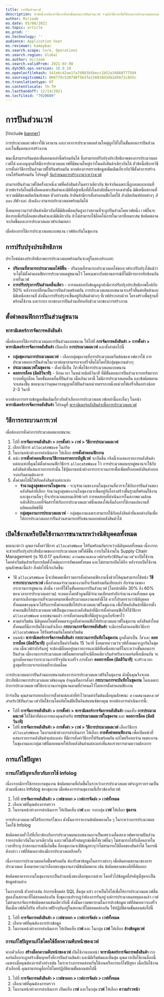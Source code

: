 ```yaml
---
title: การปันส่วนเวฟ
description: หัวข้อนี้จะอธิบายวิธีการตั้งค่าขั้นตอนการปันส่วนเวฟ รวมถึงวิธีการเปิดใช้งานการประมวลผลแบบขนาน
author: Mirzaab
ms.date: 03/08/2021
ms.topic: article
ms.prod: ''
ms.technology: ''
audience: Application User
ms.reviewer: kamaybac
ms.search.scope: Core, Operations
ms.search.region: Global
ms.author: mirzaab
ms.search.validFrom: 2021-03-08
ms.dyn365.ops.version: 10.0.18
ms.openlocfilehash: 541e6c42ae1fa7d803b5becc1b52e34860777594
ms.sourcegitcommit: 008779c530798f563fe216810d34b2d56f2c8d3c
ms.translationtype: HT
ms.contentlocale: th-TH
ms.lasthandoff: 12/14/2021
ms.locfileid: "7920609"
---
```

# <a name="wave-allocation"></a>การปันส่วนเวฟ

[!include [banner](../includes/banner.md)]

การประมวลผลเวฟอาจใช้เวลานาน และเวลาการประมวลผลส่วนใหญ่ถูกใช้ไปในขั้นตอนการปันส่วนและในขั้นตอนการสร้างงาน

ขณะนี้สามารถรันแต่ละขั้นตอนเหล่านี้พร้อมกันได้ ซึ่งสามารถปรับปรุงประสิทธิภาพของการประมวลผลเวฟได้ และอนุญาตให้มีการประมวลผลเวฟที่มีขนาดใหญ่กว่าในคลังสินค้าเดียวกันได้ หัวข้อนี้อธิบายวิธีการตั้งค่าวิธีการปันส่วนเวฟให้รันพร้อมกัน หากต้องการทราบข้อมูลเพิ่มเติมเกี่ยวกับวิธีตั้งค่าการสร้างงานให้รันพร้อมกัน โปรดดูที่ [จัดกำหนดการสร้างงานระหว่างเวฟ](configure-wave-schedule-work-creation.md)

สามารถปันส่วนเวฟได้ครั้งละหนึ่งเวฟที่คลังสินค้าในคราวเดียวกัน ข้อจำกัดเฉพาะนี้ถูกลบและแทนที่ด้วยข้อจำกัดใหม่ซึ่งล็อคเฉพาะสินค้าและมิติที่อยู่เหนือที่ตั้งในลำดับชั้นการจองเท่านั้น มิติเหนือสถานที่จะรวมมิติของผลิตภัณฑ์เสมอ ตัวอย่างเช่น ถ้าสินค้ามีการตั้งค่าคอนฟิกโดยใช้ *สี* ผลิตภัณฑ์ย่อยต่างๆ *สีแดง* *สีฟ้า* และ *สีเหลือง* สามารถประมวลผลพร้อมกันได้

ซึ่งหมายความว่าถ้าสินค้าเดียวกันที่มีมิติเหมือนกันสูงกว่าสถานที่จะถูกปันส่วนโดยเวฟหนึ่ง เวฟอื่นจะต้องรอเพื่อรับล็อคของสินค้าและมิติเดียวกัน ถ้าไม่สามารถใช้ล็อคได้ภายในเวลาที่เหมาะสม ข้อผิดพลาดจะเกิดขึ้นและการประมวลผลเวฟจะล้มเหลว

เมื่อต้องการใช้การประมวลผลแบบขนาน เวฟต้องรันในชุดงาน

## <a name="performance-improvements"></a>การปรับปรุงประสิทธิภาพ

ประโยชน์ของประสิทธิภาพการประมวลผลพร้อมกันจะอยู่ในสองประเภท:

- **ปริมาณที่สามารถประมวลผลได้ดีขึ้น** - ปริมาณที่สามารถประมวลผลได้ของเวฟจะปรับปรุงได้แม้ว่าจะไม่ได้ตั้งค่าคอนฟิกการประมวลผลคู่ขนานไว้ โดยเฉพาะกับสถานการณ์ที่ไม่มีรายการทับซ้อนกันภายในเวฟ
- **การปรับปรุงการปันส่วนคลื่นเดียว** - การทดสอบกับข้อมูลลูกค้ามีการปรับปรุงประสิทธิภาพใกล้กับ 50% หลังจากเปลี่ยนเป็นการปันส่วนพร้อมกัน การประมวลผลแบบขนานจะเสร็จสิ้นต่อสินค้าและมิติเหนือสถานที่ ดังนั้นการปรับปรุงจะขึ้นอยู่กับสินค้าต่างๆ ที่เวฟประกอบด้วย โครงสร้างพื้นฐานที่พร้อมใช้งาน และระยะเวลาของการปันส่วนเทียบกับช่วงเวลาของการสร้างงาน

## <a name="configure-parallel-allocation"></a>ตั้งค่าคอนฟิกการปันส่วนคู่ขนาน

### <a name="warehouse-management-parameters"></a>พารามิเตอร์การจัดการคลังสินค้า

เมื่อต้องการใช้การประมวลผลการปันส่วนแบบขนาน ให้ไปที่ **การจัดการคลังสินค้า > การตั้งค่า > พารามิเตอร์การจัดการคลังสินค้า** เปิดแท็บ **การประมวลผลเวฟ** และตั้งค่าต่อไปนี้

- **กลุ่มชุดงานการประมวลผลเวฟ** - เลือกกลุ่มชุดงานที่การประมวลผลเริ่มต้นของเวฟควรใช้ การประมวลผลการปันส่วนในเวลาต่อมาสามารถจะเสร็จสิ้นได้โดยใช้กลุ่มชุดงานต่างๆ
- **ประมวลผลเวฟในชุดงาน** - ตั้งค่านี้เป็น *ใช่* เพื่อใช้การประมวลผลแบบขนาน
- **คอยการล็อค (มิลลิวินาที)** - ป้อนเวลา ในหน่วยมิลลิวินาที ที่มีขั้นตอนการปันส่วนจะรอทรัพยากรระบบที่ถูกล็อค โดยขั้นตอนอื่นที่ปันส่วน เมื่อเกินเวลานี้ ไม่มีการประมวลผลคลื่น และข้อผิดพลาดจะแสดงขึ้น ขอแนะนาว่าคุณควรอนุญาตให้ปันส่วนหน่วยตรรกะหนึ่งหน่วยให้เสร็จสิ้นอย่างน้อย 2-3 วินาที

หากต้องการทราบข้อมูลเพิ่มเติมเกี่ยวกับตัวเลือกการประมวลผลเวฟเหล่านี้และอื่นๆ ในหน้า **พารามิเตอร์การจัดการคลังสินค้า** โปรดดูที่ [พารามิเตอร์คลังสินค้าเพื่อการประมวลผลเวฟ](wave-warehouse-parameters.md)

## <a name="wave-process-methods"></a>วิธีการกระบวนการเวฟ

เมื่อต้องการตั้งค่าการประมวลผลแบบขนาน:

1. ไปที่ **การจัดการคลังสินค้า > การตั้งค่า > เวฟ > วิธีการประมวลผลเวฟ**
1. เลือกวิธีการ `allocateWave` ในกริด
1. ในบานหน้าต่างการดำเนินการ ให้เลือก **การตั้งค่าคอนฟิกงาน**
1. หน้า **การตั้งค่าคอนฟิกงานวิธีการลงรายการบัญชีเวฟ** จะเปิดขึ้น กริดนี้จะแสดงรายการคลังสินค้าแต่ละแห่งที่คุณได้ตั้งค่าคอนฟิกวิธีการ `allocateWave` ไว้ การประมวลผลแบบคู่ขนานจะใช้กับคลังสินค้าที่แสดงรายการเท่านั้น ใช้ปุ่มบานหน้าต่างการกระบวนการเพื่อเพิ่มหรือลบคลังสินค้าออกจากกริดตามต้องการ 
1. ตั้งค่าต่อไปนี้ให้กับคลังสินค้าแต่ละแห่ง
    - **จํานวนสูงสุดของงานในชุดงาน** - ระบุจํานวนของงานในชุดงานที่ควรจะใช้กับการปันส่วนของคลังสินค้าที่เลือก จํานวนสูงสุดของงานในชุดงานจะขึ้นอยู่กับโครงสร้างพื้นฐานที่พร้อมใช้งาน และชุดงานอื่นๆ ที่จะประมวลผลบนเซิร์ฟเวอร์ การทดสอบที่ดําเนินการในสภาพแวดล้อมหลักสี่ประเภทที่จัดสรรให้กับการประมวลผลเวฟซึ่งแสดงให้เห็นถึงการใช้งานแปดงานที่ผลิตผลลัพธ์ที่ดี
    - **กลุ่มชุดงานการประมวลผลเวฟ** - กลุ่มชุดงานเฉพาะสามารถใช้กับคลังสินค้าที่แตกต่างกันเพื่อให้การประมวลผลการปันส่วนสามารถปรับขนาดออกต่อคลังสินค้าได้

## <a name="enable-or-disable-parallelization-across-all-legal-entities"></a>เปิดใช้งานหรือปิดใช้งานการขนานระหว่างนิติบุคคลทั้งหมด

ขอแนะนำว่า คุณควรตั้งค่าวิธีการ `allocateWave` ให้รันพร้อมกันระหว่างนิติบุคคลทั้งหมด เนื่องจากจะช่วยปรับปรุงประสิทธิภาพของการประมวลผลเวฟให้ดีขึ้น การเริ่มใช้งานใน Supply Chain Management รุ่น 10.0.17 คุณลักษณะ *ความขนานของเวฟสำหรับวิธีปันส่วนเวฟ* จะเปิดใช้งานโดยค่าเริ่มต้นสำหรับการติดตั้งใหม่และการอัพเดตทั้งหมด และไม่สามารถปิดได้อีก หลังจากเปิดใช้งานคุณลักษณะนี้แล้ว สิ่งต่อไปนี้จะเกิดขึ้น:

- วิธี `allocateWave` นี้จะอัพเดตเพื่อรวมการตั้งค่าคอนฟิกงานซึ่งช่วยให้คุณสามารถใช้หน้า **วิธีการกระบวนการเวฟ** เพื่อกําหนดจํานวนของงานที่จะรันพร้อมกันเทียบเท่า กับจํานวนของกระบวนการคู่ขนาน ดังนั้น เวลาที่ใช้ในขั้นตอนการปันส่วนเวฟ (โดยปกติคือ 30% ถึง 60% ของเวลาการประมวลผลรวม) จะลดลงโดยตัวคูณที่มีจํานวนเทียบเท่ากับจํานวนงานทั้งหมด คุณสามารถเลือกชุดงานที่จะมอบหมายเพื่อประมวลผลงานเหล่านี้ได้ ควรโปรดทราบว่านิติบุคคลทั้งหมดของคุณจะได้รับการตั้งค่าคอนฟิกให้ประมวลผลเวฟในชุดงาน เพื่อให้คลังสินค้าที่มีการตั้งค่าคอนฟิกให้ประมวลผลเวฟเป็นชุดงานและคลังสินค้าที่มีการตั้งค่าคอนฟิกให้ใช้วิธีการ `allocateWave` แบบขนานแล้ว การตั้งค่าคอนฟิกที่มีอยู่จะถูกเก็บรักษาไว้
- ตามค่าเริ่มต้น นิติบุคคลใหม่ทั้งหมดจะถูกตั้งค่าคอนฟิกให้ประมวลผลเวฟในชุดงาน คลังสินค้าใหม่ทั้งหมดที่มีการเปิดใช้งานตัวเลือก **กระบวนการจัดการคลังสินค้า** จะมีการตั้งค่าคอนฟิกวิธีการ `allocateWave` ให้รันพร้อมกันโดยค่าเริ่มต้น
- บนหน้า **พารามิเตอร์การจัดการคลังสินค้า** **กระบวนการบันทึกในชุดงาน** ถูกตั้งค่าเป็น *ใช่* และ **คอยการล็อค (มิลลิวินาที)** ถูกตั้งค่าเป็นค่าเริ่มต้น 15 วินาที ซึ่งหมายความว่าเวฟทั้งหมดจะถูกรันในชุดงาน เมื่อเวฟกำลังรันอยู่ จะต้องมีล็อคอยู่บนรายการและมิติที่เหนือสถานที่ในระหว่างขั้นตอนการปันส่วน เมื่องานการประมวลผลเวฟอื่นพยายามที่จะมีล็อคเดียวกันสำหรับเรกคอร์ดที่เหมือนกัน จะถูกบล็อคจนกว่ากระบวนการปัจจุบันจะเสร็จ การตั้งค่า **คอยการล็อค (มิลลิวินาที)** จะสร้างเวลาสูงสุดที่ระบบจะรอก่อนที่จะปลดล็อค

การประมวลผลการปันส่วนแบบขนานต้องการการประมวลผลเวฟรันในชุดงาน ดังนั้นคุณจึงจะลดประสิทธิภาพการประมวลผลเวฟของคุณ ถ้าคุณปิดการตั้งค่า **กระบวนการจะบันทึกในชุดงาน** โดยเฉพาะถ้าการประมวลผลเวฟใช้กระบวนการคู่ขนานตามที่กําหนดไว้โดยการตั้งค่าคอนฟิกงาน

ถ้าจําเป็น คุณสามารถยกเลิกการตั้งค่าแต่ละค่าที่ทําไว้ตามค่าเริ่มต้นเมื่อคุณลักษณะ *ความขนานของเวฟสำหรับวิธีปันส่วนเวฟ* เปิดใช้งานโดยอัตโนมัติเป็นอินสแตนซ์ของคุณ หากต้องการดำเนินการนี้:

- ไปที่ **การจัดการคลังสินค้า \> การตั้งค่า \> พารามิเตอร์การจัดการคลังสินค้า** บนแท็บ **การประมวลผลเวฟ** ให้ใช้ค่าที่ต้องการของคุณสำหรับ **การประมวลผลเวฟในชุดงาน** และ **คอยการล็อค (มิลลิวินาที)**
- ไปที่ **การจัดการคลังสินค้า \> การตั้งค่า \> เวฟ \> วิธีการประมวลผลเวฟ** เลือกวิธีการ `allocateWave` ในบานหน้าต่างการดำเนินการ ให้เลือก **การตั้งค่าคอนฟิกงาน** เพื่อเปิดหน้าที่แสดงรายการคลังสินค้าแต่ละแห่ง ที่มีการตั้งค่าวิธีการให้รันพร้อมกัน แก้ไขหรือลบจํานวนของงานในชุดงานและกลุ่มเวฟที่มอบหมายให้กับคลังสินค้าแต่ละแห่งที่แสดงรายการตามความต้องการ

## <a name="troubleshooting"></a>การแก้ไขปัญหา

### <a name="troubleshoot-using-the-infolog"></a>การแก้ไขปัญหาเกี่ยวกับการใช้ Infolog

เนื่องจากมีการใช้กรอบงานชุดงาน ข้อผิดพลาดที่เกิดขึ้นในระหว่างการประมวลผลเวฟจะถูกรวบรวมเป็นส่วนหนึ่งของ Infolog ของชุดงาน เมื่อต้องการอ่านชุดงานที่เกี่ยวข้องกับเวฟ:

1. ไปที่ **การจัดการคลังสินค้า \> เวฟขาออก \> เวฟการจัดส่ง \> เวฟทั้งหมด**
1. เลือกเวฟที่คุณต้องการตรวจ
1. ในบานหน้าต่างการดำเนินการ ให้เปิดแท็บ **เวฟ** และ จากกลุ่ม **เวฟ** ให้เลือก **ชุดงาน**

การประมวลผลเวฟได้รับการแก้ไขเอง ดังนั้นควรรายงานข้อผิดพลาดใด ๆ ในระหว่างการประมวลผลโดยใช้ Infolog

ข้อผิดพลาดทั่วไปที่เกี่ยวข้องกับการประมวลผลแบบขนานอาจเป็นเพราะคลื่นสองเวฟพยายามปันส่วนรายการเดียวกันในเวลาเดียวกัน และเวฟไม่เสร็จสมบูรณ์เพื่อให้เวฟอื่นๆ ไม่สามารถได้รับล็อคภายในเวลาที่ระบุ ถ้าสถานการณ์นี้เกิดขึ้น ล็อกชุดงานจะมีข้อมูลระบุว่าไม่สามารถใช้ล็อคของสินค้าได้ ในกรณีดังกล่าว เวฟที่ล้มเหลวต้องมีการประมวลผลอีกครั้ง

เนื่องจากการประมวลผลเกิดขึ้นพร้อมกัน ต้องรักษาข้อมูลในตารางต่างๆ เพื่อติดตามสถานะของการประมวลผล ซึ่งหมายความว่าล็อกของชุดงานอาจมีข้อผิดพลาด เช่น ข้อผิดพลาดของคีย์ที่คัดลอก

ข้อผิดพลาดจากงานในชุดงานจะเป็นส่วนหนึ่งของล็อกชุดงานด้วย โดยทั่วไปข้อมูลที่สําคัญที่สุดจะเป็นข้อมูลด้านล่าง

ในบางกรณี ตัวอย่างเช่น ถ้าการเชื่อมต่อ SQL สิ้นสุด แล้ว อาจเป็นไปได้เพื่อให้การประมวลผลเวฟสิ้นสุดลงในสถานะที่ไม่สอดคล้องกัน ซึ่งชุดงานปรากฏว่าต้องการรันอยู่ แต่การประมวลผลหยุดลงแล้ว เวฟไม่สามารถจัดการข้อผิดพลาดเช่นเดียวกับนี้ ดังนั้นความพยายามในการล้างข้อมูลเวฟที่ล้มเหลวจะเสร็จสิ้นเมื่อเวฟถัดไปรัน หรือถ้าเวฟปัจจุบันอยู่ในสถานะที่ไม่สอดคล้องกัน ให้ปฏิบัติตามขั้นตอนต่อไปนี้

1. ไปที่ **การจัดการคลังสินค้า \> เวฟขาออก \> เวฟการจัดส่ง \> เวฟทั้งหมด**
1. เลือกเวฟที่คุณต้องการล้างข้อมูล
1. ในบานหน้าต่างการดำเนินการ ให้เปิดแท็บ **เวฟ** และ ในกลุ่ม **เวฟ** ให้เลือก **ล้างข้อมูลเวฟ**

### <a name="troubleshoot-using-the-wave-progress-log"></a>การแก้ไขปัญหาแก้ไขโดยใช้ล็อกความคืบหน้าของเวฟ

หากตัวเลือก **สร้างล็อกความคืบหน้าของเวฟ** เปิดใช้งานบนหน้า **พารามิเตอร์การจัดการคลังสินค้า** เรกคอร์ดล็อกจะถูกสร้างขึ้นทุกครั้งที่การปันส่วนสินค้า และมิติเริ่มต้นและสิ้นสุด คุณควรเปิดใช้งานล็อกนี้เฉพาะเมื่อคุณต้องการตัวอย่างเช่น ในระหว่างการทดสอบเริ่มใช้งานหรือการแก้ไขปัญหา เมื่อเปิดใช้งานตัวเลือกนี้ คุณสามารถดูล็อกได้โดยปฏิบัติตามขั้นตอนต่อไปนี้

1. ไปที่ **การจัดการคลังสินค้า \> เวฟขาออก \> เวฟการจัดส่ง \> เวฟทั้งหมด**
1. เลือกเวฟที่คุณต้องการตรวจ
1. ในบานหน้าต่างการดำเนินการ เปิดแท็บ **เวฟ** และในกลุ่ม **เวฟ** ให้เลือก **ความก้าวหน้า**
